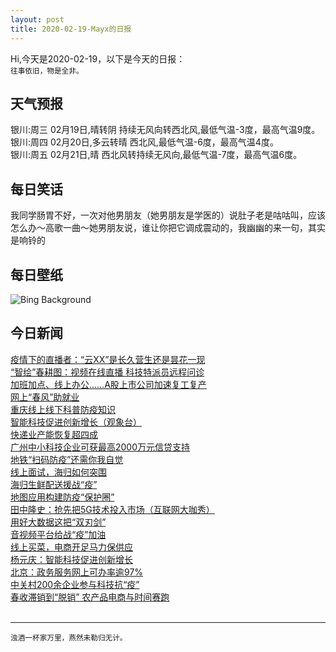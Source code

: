 ```yaml
---
layout: post
title: 2020-02-19-Mayx的日报
---
```


Hi,今天是2020-02-19，以下是今天的日报：<br><small>
往事依旧，物是全非。</small><!--more-->
## 天气预报
银川:周三 02月19日,晴转阴 持续无风向转西北风,最低气温-3度，最高气温9度。<br>银川:周四 02月20日,多云转晴 西北风,最低气温-6度，最高气温4度。<br>银川:周五 02月21日,晴 西北风转持续无风向,最低气温-7度，最高气温6度。
## 每日笑话
我同学肠胃不好，一次对他男朋友（她男朋友是学医的）说肚子老是咕咕叫，应该怎么办～高歌一曲～她男朋友说，谁让你把它调成震动的，我幽幽的来一句，其实是响铃的
## 每日壁纸
![Bing Background](https://cn.bing.com/th?id=OHR.PlutoCrescent_EN-US7560373003_1920x1080.jpg&rf=LaDigue_1920x1080.jpg&pid=hp "Pluto's crescent imaged by NASA's New Horizons interplanetary space probe (© NASA/JHUAPL/SWRI/Science Photo Library)")
## 今日新闻

[疫情下的直播者：“云XX”是长久营生还是昙花一现](http://it.people.com.cn/n1/2020/0219/c1009-31593983.html)   
[“智绘”春耕图：视频在线直播 科技特派员远程问诊](http://it.people.com.cn/n1/2020/0219/c1009-31593971.html)   
[加班加点、线上办公……A股上市公司加速复工复产](http://it.people.com.cn/n1/2020/0219/c1009-31593964.html)   
[网上“春风”助就业](http://it.people.com.cn/n1/2020/0219/c1009-31593952.html)   
[重庆线上线下科普防疫知识](http://it.people.com.cn/n1/2020/0219/c1009-31593936.html)   
[智能科技促进创新增长（观象台）](http://it.people.com.cn/n1/2020/0219/c1009-31593931.html)   
[快递业产能恢复超四成](http://it.people.com.cn/n1/2020/0219/c1009-31593921.html)   
[广州中小科技企业可获最高2000万元信贷支持](http://it.people.com.cn/n1/2020/0219/c1009-31593724.html)   
[地铁“扫码防疫”还需你我自觉](http://it.people.com.cn/n1/2020/0219/c1009-31593755.html)   
[线上面试，海归如何突围](http://it.people.com.cn/n1/2020/0219/c1009-31593738.html)   
[海归生鲜配送援战“疫”](http://it.people.com.cn/n1/2020/0219/c1009-31593737.html)   
[地图应用构建防疫“保护圈”](http://it.people.com.cn/n1/2020/0219/c1009-31593732.html)   
[田中隆史：抢先把5G技术投入市场（互联网大咖秀）](http://it.people.com.cn/n1/2020/0219/c1009-31593731.html)   
[用好大数据这把“双刃剑”](http://it.people.com.cn/n1/2020/0219/c1009-31593730.html)   
[音视频平台给战“疫”加油](http://it.people.com.cn/n1/2020/0219/c1009-31593729.html)   
[线上买菜，电商开足马力保供应](http://it.people.com.cn/n1/2020/0219/c1009-31593721.html)   
[杨元庆：智能科技促进创新增长](http://it.people.com.cn/n1/2020/0219/c1009-31593720.html)   
[北京：政务服务网上可办率逾97%](http://it.people.com.cn/n1/2020/0219/c1009-31593726.html)   
[中关村200余企业参与科技抗“疫”](http://it.people.com.cn/n1/2020/0219/c1009-31593661.html)   
[春收滞销到“脱销” 农产品电商与时间赛跑](http://it.people.com.cn/n1/2020/0219/c1009-31593701.html)   
<br />

***

<small>浊酒一杯家万里，燕然未勒归无计。</small>
